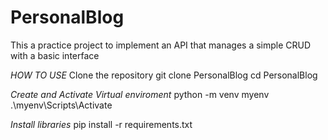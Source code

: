 # PersonalBlog
This a practice project to implement an API that manages a simple CRUD with a basic interface

*HOW TO USE*
Clone the repository 
git clone PersonalBlog
cd PersonalBlog

*Create and Activate Virtual enviroment*
python -m venv myenv
.\myenv\Scripts\Activate

*Install libraries*
pip install -r requirements.txt

